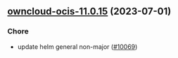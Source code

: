

## [owncloud-ocis-11.0.15](https://github.com/truecharts/charts/compare/owncloud-ocis-11.0.14...owncloud-ocis-11.0.15) (2023-07-01)

### Chore

- update helm general non-major ([#10069](https://github.com/truecharts/charts/issues/10069))
  
  